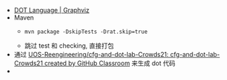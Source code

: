 - [DOT Language | Graphviz](https://graphviz.org/doc/info/lang.html)
- Maven
	- ```
	  mvn package -DskipTests -Drat.skip=true
	  ```
	- 跳过 test 和 checking, 直接打包
- 通过 [UOS-Reengineering/cfg-and-dot-lab-Crowds21: cfg-and-dot-lab-Crowds21 created by GitHub Classroom](https://github.com/UOS-Reengineering/cfg-and-dot-lab-Crowds21) 来生成 dot 代码
-